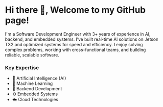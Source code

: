 # Hi there 👋, Welcome to my GitHub page!


I'm a Software Development Engineer with 3+ years of experience in AI, backend, and embedded systems. I’ve built real-time AI solutions on Jetson TX2 and optimized systems for speed and efficiency. I enjoy solving complex problems, working with cross-functional teams, and building reliable, scalable software.


### Key Expertise
- 🚀 Artificial Intelligence (AI)
- 🤖 Machine Learning
- 🔧 Backend Development
- ⚙️ Embedded Systems
- ☁️ Cloud Technologies

